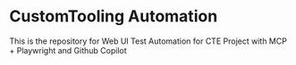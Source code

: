 # CustomTooling Automation
This is the repository for Web UI Test Automation for CTE Project with MCP + Playwright and Github Copilot
